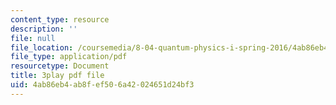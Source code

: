 ```yaml
---
content_type: resource
description: ''
file: null
file_location: /coursemedia/8-04-quantum-physics-i-spring-2016/4ab86eb4ab8fef506a42024651d24bf3_WR88_Vzfcx4.pdf
file_type: application/pdf
resourcetype: Document
title: 3play pdf file
uid: 4ab86eb4-ab8f-ef50-6a42-024651d24bf3
---
```

